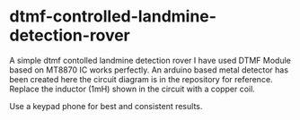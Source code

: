 # dtmf-controlled-landmine-detection-rover

A simple dtmf contolled landmine detection rover
I have used DTMF Module based on MT8870 IC works perfectly.
An arduino based metal detector has been created here the circuit diagram is in the repository for reference. Replace the inductor (1mH)
shown in the circuit with a copper coil.

Use a keypad phone for best and consistent results.
